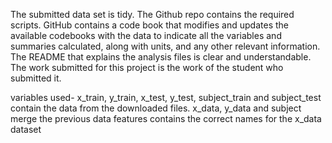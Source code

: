 The submitted data set is tidy.
The Github repo contains the required scripts.
GitHub contains a code book that modifies and updates the available codebooks with the data to indicate all the variables and summaries calculated, along with units, and any other relevant information.
The README that explains the analysis files is clear and understandable.
The work submitted for this project is the work of the student who submitted it.

variables used-
x_train, y_train, x_test, y_test, subject_train and subject_test contain the data from the downloaded files.
x_data, y_data and subject merge the previous data
features contains the correct names for the x_data dataset
